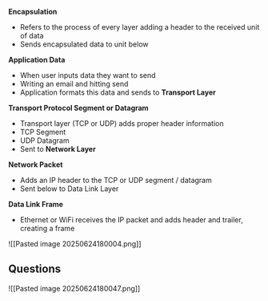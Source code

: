 **Encapsulation**
- Refers to the process of every layer adding a header to the received unit of data
- Sends encapsulated data to unit below

**Application Data**
- When user inputs data they want to send
- Writing an email and hitting send
- Application formats this data and sends to **Transport Layer**

**Transport Protocol Segment or Datagram**
- Transport layer (TCP or UDP) adds proper header information
- TCP Segment
- UDP Datagram
- Sent to **Network Layer**

**Network Packet**
- Adds an IP header to the TCP or UDP segment / datagram
- Sent below to Data Link Layer

**Data Link Frame**
- Ethernet or WiFi receives the IP packet and adds header and trailer, creating a frame

![[Pasted image 20250624180004.png]]

**Questions**
--
![[Pasted image 20250624180047.png]]